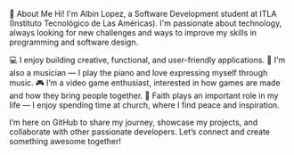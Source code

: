 📌 About Me
Hi! I'm Albin Lopez, a Software Development student at ITLA (Instituto Tecnológico de Las Américas). I'm passionate about technology, always looking for new challenges and ways to improve my skills in programming and software design.

💻 I enjoy building creative, functional, and user-friendly applications.
🎹 I'm also a musician — I play the piano and love expressing myself through music.
🎮 I’m a video game enthusiast, interested in how games are made and how they bring people together.
🙏 Faith plays an important role in my life — I enjoy spending time at church, where I find peace and inspiration.

I’m here on GitHub to share my journey, showcase my projects, and collaborate with other passionate developers. Let’s connect and create something awesome together!
<!---
alkysdesaroller/alkysdesaroller is a ✨ special ✨ repository because its `README.md` (this file) appears on your GitHub profile.
You can click the Preview link to take a look at your changes.
--->
